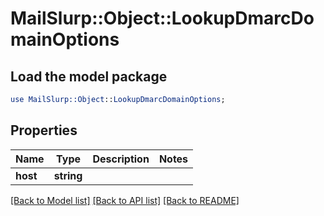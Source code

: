 # MailSlurp::Object::LookupDmarcDomainOptions

## Load the model package
```perl
use MailSlurp::Object::LookupDmarcDomainOptions;
```

## Properties
Name | Type | Description | Notes
------------ | ------------- | ------------- | -------------
**host** | **string** |  | 

[[Back to Model list]](../README#documentation-for-models) [[Back to API list]](../README#documentation-for-api-endpoints) [[Back to README]](../README)


